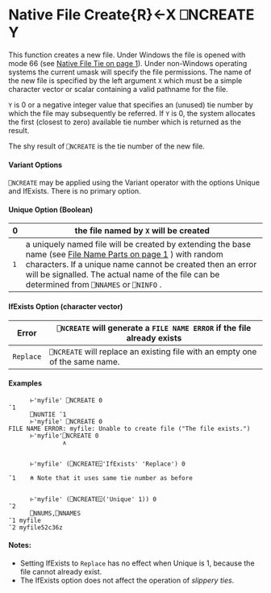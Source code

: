 




<h1 class="heading"><span class="name">Native File Create</span><span class="command">{R}←X ⎕NCREATE Y</span></h1>

This function creates a new file. Under Windows the file is opened with mode 66 (see [Native File Tie on page 1](ntie.htm#NativeFileTie)). Under non-Windows operating systems the current umask will specify the file permissions. The name of the new file is specified by the left argument `X` which must be a simple character vector or scalar containing a valid pathname for the file.


`Y` is 0 or a negative integer value that specifies an (unused) tie number by which the file may subsequently be referred. If `Y` is 0, the system allocates the first (closest to zero) available tie number which is returned as the result.


The shy result of `⎕NCREATE` is the tie number of the new file.


#### Variant Options


`⎕NCREATE` may be applied using the  Variant operator with the options Unique and IfExists. There is no primary option.

#### Unique Option (Boolean)


| 0 | the file named by `X` will be created |
| --- | ---  |
| `1` | a uniquely named file will be created by extending the base name (see [File Name Parts on page 1](nparts.htm#NParts) ) with random characters. If a unique name cannot be created then an error will be signalled. The actual name of the file can be determined from `⎕NNAMES` or `⎕NINFO` . |

#### IfExists Option (character vector)


| Error | `⎕NCREATE` will generate a `FILE NAME ERROR` if the file already exists |
| --- | ---  |
| `Replace` | `⎕NCREATE` will replace an existing file with an empty one of the same name. |

#### Examples
```apl
      ⊢'myfile' ⎕NCREATE 0
¯1
      ⎕NUNTIE ¯1
      ⊢'myfile' ⎕NCREATE 0
FILE NAME ERROR: myfile: Unable to create file ("The file exists.")
      ⊢'myfile'⎕NCREATE 0
               ∧
```
```apl

      ⊢'myfile' (⎕NCREATE⍠'IfExists' 'Replace') 0
```
```apl
¯1    ⍝ Note that it uses same tie number as before

```
```apl

      ⊢'myfile' (⎕NCREATE⍠('Unique' 1)) 0
¯2
      ⎕NNUMS,⎕NNAMES
¯1 myfile      
¯2 myfile52c36z

```


#### Notes:

- Setting IfExists to `Replace` has no effect when Unique is 1, because the file cannot already exist.
- The IfExists option does not affect the operation of *slippery ties*.


